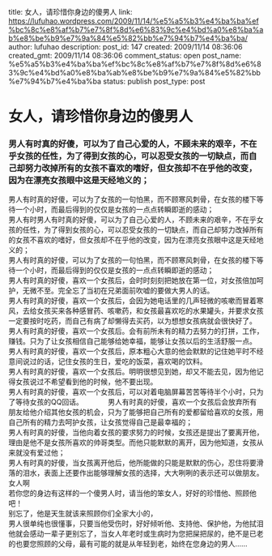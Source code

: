 title: 女人，请珍惜你身边的傻男人
link: https://lufuhao.wordpress.com/2009/11/14/%e5%a5%b3%e4%ba%ba%ef%bc%8c%e8%af%b7%e7%8f%8d%e6%83%9c%e4%bd%a0%e8%ba%ab%e8%be%b9%e7%9a%84%e5%82%bb%e7%94%b7%e4%ba%ba/
author: lufuhao
description: 
post_id: 147
created: 2009/11/14 08:36:06
created_gmt: 2009/11/14 08:36:06
comment_status: open
post_name: %e5%a5%b3%e4%ba%ba%ef%bc%8c%e8%af%b7%e7%8f%8d%e6%83%9c%e4%bd%a0%e8%ba%ab%e8%be%b9%e7%9a%84%e5%82%bb%e7%94%b7%e4%ba%ba
status: publish
post_type: post

# 女人，请珍惜你身边的傻男人

### 男人有时真的好傻，可以为了自己心爱的人，不顾未来的艰辛，不在乎女孩的任性，为了得到女孩的心，可以忍受女孩的一切缺点，而自己却努力改掉所有的女孩不喜欢的嗜好，但女孩却不在乎他的改变，因为在漂亮女孩眼中这是天经地义的；　　　　  
男人有时真的好傻，可以为了女孩的一句怕黑，而不顾寒风刺骨，在女孩的楼下等待一个小时，而最后得到的仅仅是女孩的一点点转瞬即逝的感动；　　　　  
男人有时男人有时真的好傻，可以为了自己心爱的人，不顾未来的艰辛，不在乎女孩的任性，为了得到女孩的心，可以忍受女孩的一切缺点，而自己却努力改掉所有的女孩不喜欢的嗜好，但女孩却不在乎他的改变，因为在漂亮女孩眼中这是天经地义的；　　　　  
男人有时真的好傻，可以为了女孩的一句怕黑，而不顾寒风刺骨，在女孩的楼下等待一个小时，而最后得到的仅仅是女孩的一点点转瞬即逝的感动；　　　　  
男人有时真的好傻，喜欢一个女孩后，会时时刻刻把她放在第一位，对女孩倍加呵护，无微不至。完全忘了当初在兄弟面前吹嘘的要做大男人的话。　　　　  
男人有时真的好傻，喜欢一个女孩后，会因为她电话里的几声轻微的咳嗽而冒着寒风，去给女孩买来各种感冒药、咳嗽药，和女孩最喜欢吃的水果罐头，并要求女孩一定要按时吃药，而自己有病了却懒得去买药，以为想想女孩病就会很快好了。　　　　  
男人有时真的好傻，喜欢一个女孩后。会有前所未有的精力去努力的打拼，工作，赚钱。只为了让女孩相信自己能够给她幸福，能够让女孩以后的生活舒服一点。　　　　  
男人有时真的好傻，喜欢一个女孩后，原本粗心大意的他会默默的记住她平时不经意间说过的话，记住女孩的生日，爱吃的饭菜，喜欢喝的饮料。　　　　  
男人有时真的好傻，喜欢一个女孩后。明明很想见到她，却又不能去见，因为他记得女孩说过不希望看到他的时候，他不要出现。　　　　  
男人有时真的好傻，喜欢一个女孩后，可以对着电脑屏幕苦苦等待半个小时，只为了等待女孩的QQ回话。　　　　男人有时真的好傻，喜欢一个女孩后会放弃所有朋友给他介绍其他女孩的机会，只为了能够把自己所有的爱都留给喜欢的女孩，用自己所有的精力去呵护女孩，让女孩觉得自己是最幸福的；　　　　  
男人有时真的好傻，当他向着女孩的要求努力的时候，女孩还是提出了要离开他，理由是他不是女孩所喜欢的帅哥类型。而他只能默默的离开，因为他知道，女孩从来就没有爱过他；　　　　  
男人有时真的好傻，当女孩离开他后，他所能做的只能是默默的伤心，忍住将要滑落的泪水，表面上还要作出能够理解女孩的选择，大大咧咧的表示还可以做朋友。   
女人啊   
若你您的身边有这样的一个傻男人时，请当他的笨女人，好好的珍惜他、照顾他吧！  
别忘了，他是天生就该来照顾你们全家大小的，   
男人很单纯也很懂事，只要当他受伤时，好好倾听他、支持他、保护他，为他拭泪他就会感动一辈子更别忘了，当女人年老时或生病时为您把屎把尿的，绝不是已老的也要您照顾的父母，最有可能的就是从年轻到老，始终在您身边的男人……